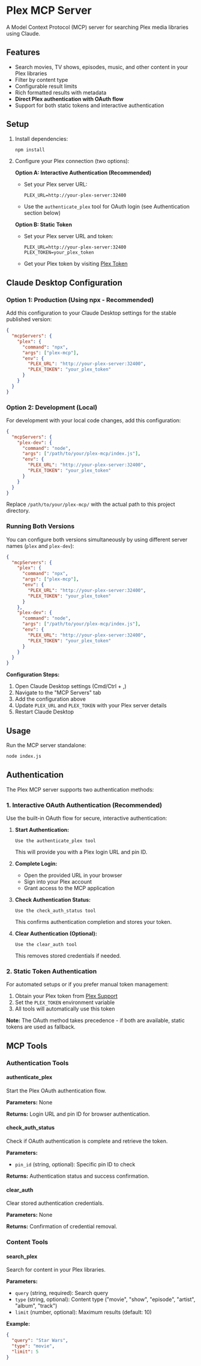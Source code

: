 # Plex MCP Server

A Model Context Protocol (MCP) server for searching Plex media libraries using Claude.

## Features

- Search movies, TV shows, episodes, music, and other content in your Plex libraries
- Filter by content type
- Configurable result limits
- Rich formatted results with metadata
- **Direct Plex authentication with OAuth flow**
- Support for both static tokens and interactive authentication

## Setup

1. Install dependencies:
   ```bash
   npm install
   ```

2. Configure your Plex connection (two options):

   **Option A: Interactive Authentication (Recommended)**
   - Set your Plex server URL:
     ```
     PLEX_URL=http://your-plex-server:32400
     ```
   - Use the `authenticate_plex` tool for OAuth login (see Authentication section below)

   **Option B: Static Token**
   - Set your Plex server URL and token:
     ```
     PLEX_URL=http://your-plex-server:32400
     PLEX_TOKEN=your_plex_token
     ```
   - Get your Plex token by visiting [Plex Token](https://support.plex.tv/articles/204059436-finding-an-authentication-token-x-plex-token/)

## Claude Desktop Configuration

### Option 1: Production (Using npx - Recommended)

Add this configuration to your Claude Desktop settings for the stable published version:

```json
{
  "mcpServers": {
    "plex": {
      "command": "npx",
      "args": ["plex-mcp"],
      "env": {
        "PLEX_URL": "http://your-plex-server:32400",
        "PLEX_TOKEN": "your_plex_token"
      }
    }
  }
}
```

### Option 2: Development (Local)

For development with your local code changes, add this configuration:

```json
{
  "mcpServers": {
    "plex-dev": {
      "command": "node",
      "args": ["/path/to/your/plex-mcp/index.js"],
      "env": {
        "PLEX_URL": "http://your-plex-server:32400",
        "PLEX_TOKEN": "your_plex_token"
      }
    }
  }
}
```

Replace `/path/to/your/plex-mcp/` with the actual path to this project directory.

### Running Both Versions

You can configure both versions simultaneously by using different server names (`plex` and `plex-dev`):

```json
{
  "mcpServers": {
    "plex": {
      "command": "npx",
      "args": ["plex-mcp"],
      "env": {
        "PLEX_URL": "http://your-plex-server:32400",
        "PLEX_TOKEN": "your_plex_token"
      }
    },
    "plex-dev": {
      "command": "node",
      "args": ["/path/to/your/plex-mcp/index.js"],
      "env": {
        "PLEX_URL": "http://your-plex-server:32400",
        "PLEX_TOKEN": "your_plex_token"
      }
    }
  }
}
```

**Configuration Steps:**
1. Open Claude Desktop settings (Cmd/Ctrl + ,)
2. Navigate to the "MCP Servers" tab
3. Add the configuration above
4. Update `PLEX_URL` and `PLEX_TOKEN` with your Plex server details
5. Restart Claude Desktop

## Usage

Run the MCP server standalone:
```bash
node index.js
```

## Authentication

The Plex MCP server supports two authentication methods:

### 1. Interactive OAuth Authentication (Recommended)

Use the built-in OAuth flow for secure, interactive authentication:

1. **Start Authentication:**
   ```
   Use the authenticate_plex tool
   ```
   This will provide you with a Plex login URL and pin ID.

2. **Complete Login:**
   - Open the provided URL in your browser
   - Sign into your Plex account
   - Grant access to the MCP application

3. **Check Authentication Status:**
   ```
   Use the check_auth_status tool
   ```
   This confirms authentication completion and stores your token.

4. **Clear Authentication (Optional):**
   ```
   Use the clear_auth tool
   ```
   This removes stored credentials if needed.

### 2. Static Token Authentication

For automated setups or if you prefer manual token management:

1. Obtain your Plex token from [Plex Support](https://support.plex.tv/articles/204059436-finding-an-authentication-token-x-plex-token/)
2. Set the `PLEX_TOKEN` environment variable
3. All tools will automatically use this token

**Note:** The OAuth method takes precedence - if both are available, static tokens are used as fallback.

## MCP Tools

### Authentication Tools

#### authenticate_plex
Start the Plex OAuth authentication flow.

**Parameters:** None

**Returns:** Login URL and pin ID for browser authentication.

#### check_auth_status
Check if OAuth authentication is complete and retrieve the token.

**Parameters:**
- `pin_id` (string, optional): Specific pin ID to check

**Returns:** Authentication status and success confirmation.

#### clear_auth
Clear stored authentication credentials.

**Parameters:** None

**Returns:** Confirmation of credential removal.

### Content Tools

#### search_plex

Search for content in your Plex libraries.

**Parameters:**
- `query` (string, required): Search query
- `type` (string, optional): Content type ("movie", "show", "episode", "artist", "album", "track")
- `limit` (number, optional): Maximum results (default: 10)

**Example:**
```json
{
  "query": "Star Wars",
  "type": "movie",
  "limit": 5
}
```